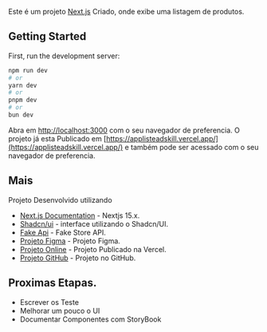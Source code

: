 Este é um projeto [Next.js](https://nextjs.org) Criado, onde exibe uma listagem de produtos.

## Getting Started

First, run the development server:

```bash
npm run dev
# or
yarn dev
# or
pnpm dev
# or
bun dev
```

Abra em [http://localhost:3000](http://localhost:3000) com o seu navegador de preferencia.
O projeto já esta Publicado em [https://applisteadskill.vercel.app/](https://applisteadskill.vercel.app/) e também pode ser acessado com o seu navegador de preferencia.

## Mais

Projeto Desenvolvido utilizando

- [Next.js Documentation](https://nextjs.org/docs) - Nextjs 15.x.
- [Shadcn/ui](https://ui.shadcn.com/) - interface utilizando o Shadcn/UI.
- [Fake Api](https://fakestoreapi.com/) - Fake Store API.
- [Projeto Figma](https://www.figma.com/proto/IZ1cmWUIsbPlqOu9P3OFtL/ListAppSkill?node-id=0-1&t=Fzk5QyY2Ui5a4vRB-1) - Projeto Figma.
- [Projeto Online](https://applisteadskill.vercel.app/) - Projeto Publicado na Vercel.
- [Projeto GitHub](https://github.com/feijaoguida/applisteadskill.git) - Projeto no GitHub.

## Proximas Etapas.

- Escrever os Teste
- Melhorar um pouco o UI
- Documentar Componentes com StoryBook

